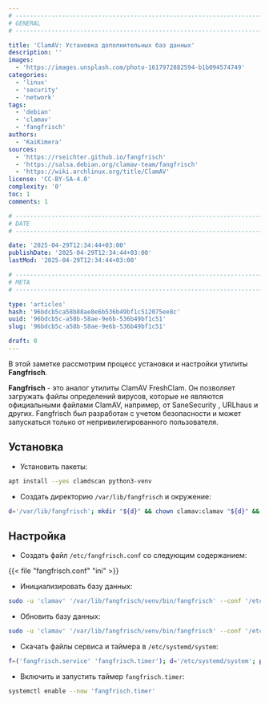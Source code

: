 ```yaml
---
# -------------------------------------------------------------------------------------------------------------------- #
# GENERAL
# -------------------------------------------------------------------------------------------------------------------- #

title: 'ClamAV: Установка дополнительных баз данных'
description: ''
images:
  - 'https://images.unsplash.com/photo-1617972882594-b1b094574749'
categories:
  - 'linux'
  - 'security'
  - 'network'
tags:
  - 'debian'
  - 'clamav'
  - 'fangfrisch'
authors:
  - 'KaiKimera'
sources:
  - 'https://rseichter.github.io/fangfrisch'
  - 'https://salsa.debian.org/clamav-team/fangfrisch'
  - 'https://wiki.archlinux.org/title/ClamAV'
license: 'CC-BY-SA-4.0'
complexity: '0'
toc: 1
comments: 1

# -------------------------------------------------------------------------------------------------------------------- #
# DATE
# -------------------------------------------------------------------------------------------------------------------- #

date: '2025-04-29T12:34:44+03:00'
publishDate: '2025-04-29T12:34:44+03:00'
lastMod: '2025-04-29T12:34:44+03:00'

# -------------------------------------------------------------------------------------------------------------------- #
# META
# -------------------------------------------------------------------------------------------------------------------- #

type: 'articles'
hash: '96bdcb5ca58b88ae8e6b536b49bf1c512075ee8c'
uuid: '96bdcb5c-a58b-58ae-9e6b-536b49bf1c51'
slug: '96bdcb5c-a58b-58ae-9e6b-536b49bf1c51'

draft: 0
---
```


В этой заметке рассмотрим процесс установки и настройки утилиты **Fangfrisch**.

<!--more-->

**Fangfrisch** - это аналог утилиты ClamAV FreshClam. Он позволяет загружать файлы определений вирусов, которые не являются официальными файлами ClamAV, например, от SaneSecurity , URLhaus и других. Fangfrisch был разработан с учетом безопасности и может запускаться только от непривилегированного пользователя.

## Установка

- Установить пакеты:

```bash
apt install --yes clamdscan python3-venv
```

- Создать директорию `/var/lib/fangfrisch` и окружение:

```bash
d='/var/lib/fangfrisch'; mkdir "${d}" && chown clamav:clamav "${d}" && cd "${d}" && python3 -m 'venv' 'venv' && source 'venv/bin/activate' && pip install fangfrisch
```

## Настройка

- Создать файл `/etc/fangfrisch.conf` со следующим содержанием:

{{< file "fangfrisch.conf" "ini" >}}

- Инициализировать базу данных:

```bash
sudo -u 'clamav' '/var/lib/fangfrisch/venv/bin/fangfrisch' --conf '/etc/fangfrisch.conf' initdb
```

- Обновить базу данных:

```bash
sudo -u 'clamav' '/var/lib/fangfrisch/venv/bin/fangfrisch' --conf '/etc/fangfrisch.conf' refresh
```

- Скачать файлы сервиса и таймера в `/etc/systemd/system`:

```bash
f=('fangfrisch.service' 'fangfrisch.timer'); d='/etc/systemd/system'; p='https://lib.onl/ru/2025/04/96bdcb5c-a58b-58ae-9e6b-536b49bf1c51'; for i in "${f[@]}"; do curl -fsSLo "${d}/${i}" "${p}/${i}"; done; systemctl daemon-reload
```

- Включить и запустить таймер `fangfrisch.timer`:

```bash
systemctl enable --now 'fangfrisch.timer'
```
